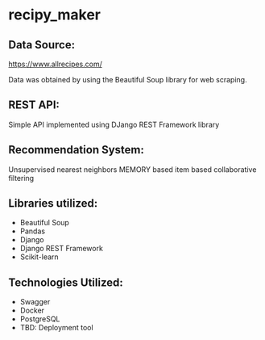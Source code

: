 # recipy_maker

## Data Source:

https://www.allrecipes.com/

Data was obtained by using the Beautiful Soup library for web scraping.

## REST API:

Simple API implemented using DJango REST Framework library

## Recommendation System:

Unsupervised nearest neighbors MEMORY based item based collaborative filtering

## Libraries utilized:

- Beautiful Soup
- Pandas
- Django
- Django REST Framework
- Scikit-learn

## Technologies Utilized:

- Swagger
- Docker
- PostgreSQL
- TBD: Deployment tool
